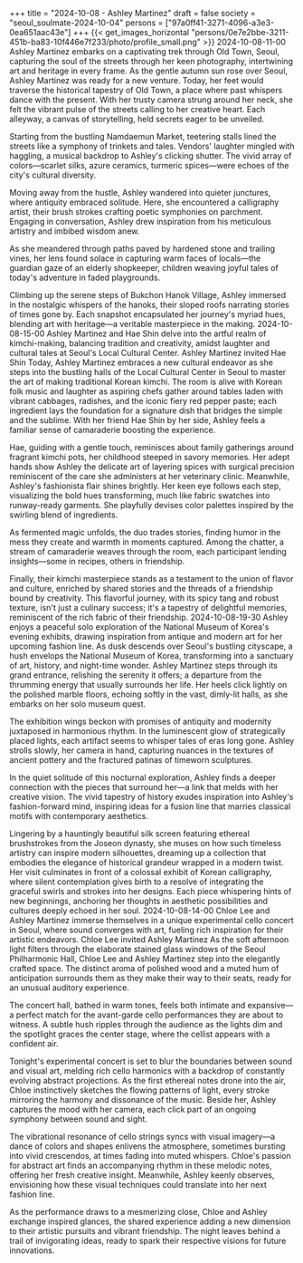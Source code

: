 +++
title = "2024-10-08 - Ashley Martinez"
draft = false
society = "seoul_soulmate-2024-10-04"
persons = ["97a0ff41-3271-4096-a3e3-0ea651aac43e"]
+++
{{< get_images_horizontal "persons/0e7e2bbe-3211-451b-ba83-10f446e7f233/photo/profile_small.png" >}}
2024-10-08-11-00
Ashley Martinez embarks on a captivating trek through Old Town, Seoul, capturing the soul of the streets through her keen photography, intertwining art and heritage in every frame.
As the gentle autumn sun rose over Seoul, Ashley Martinez was ready for a new venture. Today, her feet would traverse the historical tapestry of Old Town, a place where past whispers dance with the present. With her trusty camera strung around her neck, she felt the vibrant pulse of the streets calling to her creative heart. Each alleyway, a canvas of storytelling, held secrets eager to be unveiled.

Starting from the bustling Namdaemun Market, teetering stalls lined the streets like a symphony of trinkets and tales. Vendors' laughter mingled with haggling, a musical backdrop to Ashley's clicking shutter. The vivid array of colors—scarlet silks, azure ceramics, turmeric spices—were echoes of the city's cultural diversity.

Moving away from the hustle, Ashley wandered into quieter junctures, where antiquity embraced solitude. Here, she encountered a calligraphy artist, their brush strokes crafting poetic symphonies on parchment. Engaging in conversation, Ashley drew inspiration from his meticulous artistry and imbibed wisdom anew.

As she meandered through paths paved by hardened stone and trailing vines, her lens found solace in capturing warm faces of locals—the guardian gaze of an elderly shopkeeper, children weaving joyful tales of today's adventure in faded playgrounds.

Climbing up the serene steps of Bukchon Hanok Village, Ashley immersed in the nostalgic whispers of the hanoks, their sloped roofs narrating stories of times gone by. Each snapshot encapsulated her journey's myriad hues, blending art with heritage—a veritable masterpiece in the making.
2024-10-08-15-00
Ashley Martinez and Hae Shin delve into the artful realm of kimchi-making, balancing tradition and creativity, amidst laughter and cultural tales at Seoul's Local Cultural Center.
Ashley Martinez invited Hae Shin
Today, Ashley Martinez embraces a new cultural endeavor as she steps into the bustling halls of the Local Cultural Center in Seoul to master the art of making traditional Korean kimchi. The room is alive with Korean folk music and laughter as aspiring chefs gather around tables laden with vibrant cabbages, radishes, and the iconic fiery red pepper paste; each ingredient lays the foundation for a signature dish that bridges the simple and the sublime. With her friend Hae Shin by her side, Ashley feels a familiar sense of camaraderie boosting the experience.

Hae, guiding with a gentle touch, reminisces about family gatherings around fragrant kimchi pots, her childhood steeped in savory memories. Her adept hands show Ashley the delicate art of layering spices with surgical precision reminiscent of the care she administers at her veterinary clinic. Meanwhile, Ashley's fashionista flair shines brightly. Her keen eye follows each step, visualizing the bold hues transforming, much like fabric swatches into runway-ready garments. She playfully devises color palettes inspired by the swirling blend of ingredients. 

As fermented magic unfolds, the duo trades stories, finding humor in the mess they create and warmth in moments captured. Among the chatter, a stream of camaraderie weaves through the room, each participant lending insights—some in recipes, others in friendship.

Finally, their kimchi masterpiece stands as a testament to the union of flavor and culture, enriched by shared stories and the threads of a friendship bound by creativity. This flavorful journey, with its spicy tang and robust texture, isn't just a culinary success; it's a tapestry of delightful memories, reminiscent of the rich fabric of their friendship.
2024-10-08-19-30
Ashley enjoys a peaceful solo exploration of the National Museum of Korea's evening exhibits, drawing inspiration from antique and modern art for her upcoming fashion line.
As dusk descends over Seoul's bustling cityscape, a hush envelops the National Museum of Korea, transforming into a sanctuary of art, history, and night-time wonder. Ashley Martinez steps through its grand entrance, relishing the serenity it offers; a departure from the thrumming energy that usually surrounds her life. Her heels click lightly on the polished marble floors, echoing softly in the vast, dimly-lit halls, as she embarks on her solo museum quest.

The exhibition wings beckon with promises of antiquity and modernity juxtaposed in harmonious rhythm. In the luminescent glow of strategically placed lights, each artifact seems to whisper tales of eras long gone. Ashley strolls slowly, her camera in hand, capturing nuances in the textures of ancient pottery and the fractured patinas of timeworn sculptures.

In the quiet solitude of this nocturnal exploration, Ashley finds a deeper connection with the pieces that surround her—a link that melds with her creative vision. The vivid tapestry of history exudes inspiration into Ashley's fashion-forward mind, inspiring ideas for a fusion line that marries classical motifs with contemporary aesthetics.

Lingering by a hauntingly beautiful silk screen featuring ethereal brushstrokes from the Joseon dynasty, she muses on how such timeless artistry can inspire modern silhouettes, dreaming up a collection that embodies the elegance of historical grandeur wrapped in a modern twist. Her visit culminates in front of a colossal exhibit of Korean calligraphy, where silent contemplation gives birth to a resolve of integrating the graceful swirls and strokes into her designs. Each piece whispering hints of new beginnings, anchoring her thoughts in aesthetic possibilities and cultures deeply echoed in her soul.
2024-10-08-14-00
Chloe Lee and Ashley Martinez immerse themselves in a unique experimental cello concert in Seoul, where sound converges with art, fueling rich inspiration for their artistic endeavors.
Chloe Lee invited Ashley Martinez
As the soft afternoon light filters through the elaborate stained glass windows of the Seoul Philharmonic Hall, Chloe Lee and Ashley Martinez step into the elegantly crafted space. The distinct aroma of polished wood and a muted hum of anticipation surrounds them as they make their way to their seats, ready for an unusual auditory experience.

The concert hall, bathed in warm tones, feels both intimate and expansive—a perfect match for the avant-garde cello performances they are about to witness. A subtle hush ripples through the audience as the lights dim and the spotlight graces the center stage, where the cellist appears with a confident air.

Tonight's experimental concert is set to blur the boundaries between sound and visual art, melding rich cello harmonics with a backdrop of constantly evolving abstract projections. As the first ethereal notes drone into the air, Chloe instinctively sketches the flowing patterns of light, every stroke mirroring the harmony and dissonance of the music. Beside her, Ashley captures the mood with her camera, each click part of an ongoing symphony between sound and sight.

The vibrational resonance of cello strings syncs with visual imagery—a dance of colors and shapes enlivens the atmosphere, sometimes bursting into vivid crescendos, at times fading into muted whispers. Chloe's passion for abstract art finds an accompanying rhythm in these melodic notes, offering her fresh creative insight. Meanwhile, Ashley keenly observes, envisioning how these visual techniques could translate into her next fashion line.

As the performance draws to a mesmerizing close, Chloe and Ashley exchange inspired glances, the shared experience adding a new dimension to their artistic pursuits and vibrant friendship. The night leaves behind a trail of invigorating ideas, ready to spark their respective visions for future innovations.
